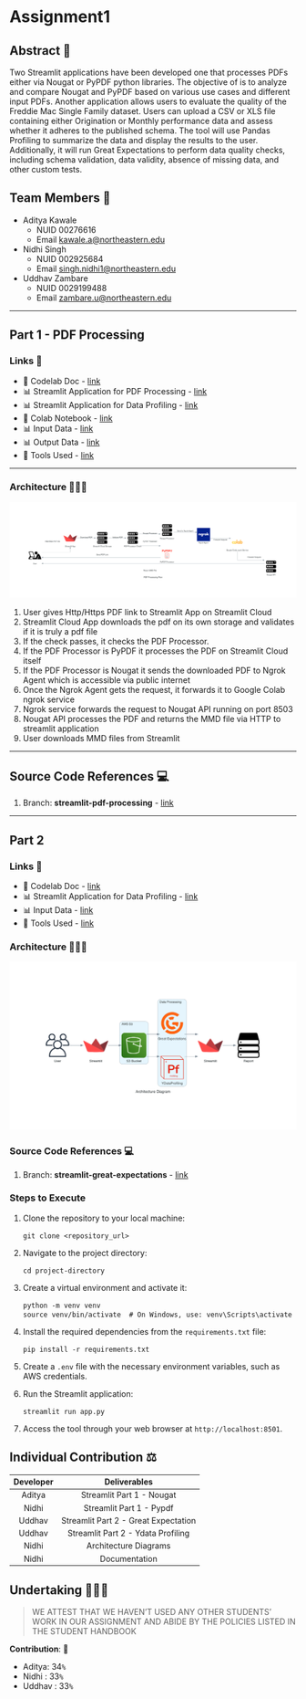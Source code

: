 # Assignment1

## Abstract 📝
Two Streamlit applications have been developed one that processes PDFs either via Nougat or PyPDF python libraries. The objective of is to analyze and compare Nougat and PyPDF based on various use cases and different input PDFs. Another application allows users to evaluate the quality of the Freddie Mac Single Family dataset. Users can upload a CSV or XLS file containing either Origination or Monthly performance data and assess whether it adheres to the published schema. The tool will use Pandas Profiling to summarize the data and display the results to the user. Additionally, it will run Great Expectations to perform data quality checks, including schema validation, data validity, absence of missing data, and other custom tests.


## Team Members 👥
- Aditya Kawale
  - NUID 00276616
  - Email kawale.a@northeastern.edu
- Nidhi Singh
  - NUID 002925684
  - Email singh.nidhi1@northeastern.edu
- Uddhav Zambare
  - NUID 0029199488
  - Email zambare.u@northeastern.edu

---

## Part 1 - PDF Processing

### Links 📎
* 📕 Codelab Doc - [link](https://codelabs-preview.appspot.com/?file_id=)
* 📊 Streamlit Application for PDF Processing - [link]()
* 📊 Streamlit Application for Data Profiling - [link]()
* 📕 Colab Notebook - [link]()
* 📊 Input Data - [link](https://www.sec.gov/forms)
* 📊 Output Data - [link]()
* 🔧 Tools Used - [link]()

---
### Architecture 👷🏻‍♂️

![alt text](img/pdf_processing_flow.png)

1. User gives Http/Https PDF link to Streamlit App on Streamlit Cloud
2. Streamlit Cloud App downloads the pdf on its own storage and validates if it is truly a pdf file
3. If the check passes, it checks the PDF Processor.
4. If the PDF Processor is PyPDF it processes the PDF on Streamlit Cloud itself
5. If the PDF Processor is Nougat it sends the downloaded PDF to Ngrok Agent which is accessible via public internet
6. Once the Ngrok Agent gets the request, it forwards it to Google Colab ngrok service
7.  Ngrok service forwards the request to Nougat API running on port 8503
8. Nougat API processes the PDF and returns the MMD file via HTTP to streamlit application
9. User downloads MMD files from Streamlit


---

## Source Code References 💻

1. Branch: **streamlit-pdf-processing** - [link](https://github.com/BigDataIA-Fall2023-Team7/Assignment1-PDF-Processing-Application/tree/main/Part1)

---

## Part 2
### Links 📎
* 📕 Codelab Doc - [link](https://codelabs-preview.appspot.com/?file_id=)
* 📊 Streamlit Application for Data Profiling - [link]()
* 📊 Input Data - [link](https://www.freddiemac.com/research/datasets/sf-loanlevel-dataset)
* 🔧 Tools Used - [link]()

### Architecture 👷🏻‍♂️

![alt text](img/architecture_diagram.png)

### Source Code References 💻
1. Branch: **streamlit-great-expectations** - [link](https://github.com/BigDataIA-Fall2023-Team7/Assignment1-PDF-Processing-Application/tree/main/Part2)

### Steps to Execute
1. Clone the repository to your local machine:
   ```
   git clone <repository_url>
   ```

2. Navigate to the project directory:
   ```
   cd project-directory
   ```

3. Create a virtual environment and activate it:
   ```
   python -m venv venv
   source venv/bin/activate  # On Windows, use: venv\Scripts\activate
   ```

4. Install the required dependencies from the `requirements.txt` file:
   ```
   pip install -r requirements.txt
   ```

5. Create a `.env` file with the necessary environment variables, such as AWS credentials.

6. Run the Streamlit application:
   ```
   streamlit run app.py
   ```

7. Access the tool through your web browser at `http://localhost:8501`.


## Individual Contribution ⚖️

| **Developer** 	|          **Deliverables**          	|
|:-------------:	|:----------------------------------:	|
|      Aditya      	| Streamlit Part 1 - Nougat             |
|      Nidhi      	| Streamlit Part 1 - Pypdf          	|
|      Uddhav      	| Streamlit Part 2 - Great Expectation  |
|      Uddhav      	| Streamlit Part 2 - Ydata Profiling    |
|      Nidhi      	| Architecture Diagrams                 |
|      Nidhi      	| Documentation                         |


## Undertaking 👮🏻‍♂️

> WE ATTEST THAT WE HAVEN’T USED ANY OTHER STUDENTS’ WORK IN OUR ASSIGNMENT AND ABIDE BY THE POLICIES LISTED IN THE STUDENT HANDBOOK

**Contribution**: 🤝
*   Aditya: 34`%`
*   Nidhi : 33`%`
*   Uddhav : 33`%`
